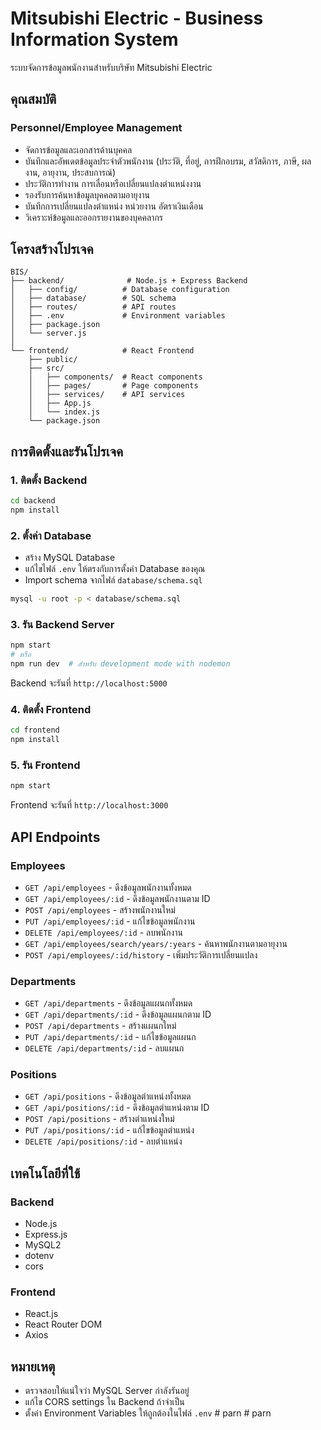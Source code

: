 # Mitsubishi Electric - Business Information System

ระบบจัดการข้อมูลพนักงานสำหรับบริษัท Mitsubishi Electric

## คุณสมบัติ

### Personnel/Employee Management
- จัดการข้อมูลและเอกสารด้านบุคคล
- บันทึกและอัพเดตข้อมูลประจำตัวพนักงาน (ประวัติ, ที่อยู่, การฝึกอบรม, สวัสดิการ, ภาษี, ผลงาน, อายุงาน, ประสบการณ์)
- ประวัติการทำงาน การเลื่อนหรือเปลี่ยนแปลงตำแหน่งงาน
- รองรับการค้นหาข้อมูลบุคคลตามอายุงาน
- บันทึกการเปลี่ยนแปลงตำแหน่ง หน่วยงาน อัตราเงินเดือน
- วิเคราะห์ข้อมูลและออกรายงานของบุคคลากร

## โครงสร้างโปรเจค

```
BIS/
├── backend/              # Node.js + Express Backend
│   ├── config/          # Database configuration
│   ├── database/        # SQL schema
│   ├── routes/          # API routes
│   ├── .env             # Environment variables
│   ├── package.json
│   └── server.js
│
└── frontend/            # React Frontend
    ├── public/
    ├── src/
    │   ├── components/  # React components
    │   ├── pages/       # Page components
    │   ├── services/    # API services
    │   ├── App.js
    │   └── index.js
    └── package.json
```

## การติดตั้งและรันโปรเจค

### 1. ติดตั้ง Backend

```bash
cd backend
npm install
```

### 2. ตั้งค่า Database

- สร้าง MySQL Database
- แก้ไขไฟล์ `.env` ให้ตรงกับการตั้งค่า Database ของคุณ
- Import schema จากไฟล์ `database/schema.sql`

```bash
mysql -u root -p < database/schema.sql
```

### 3. รัน Backend Server

```bash
npm start
# หรือ
npm run dev  # สำหรับ development mode with nodemon
```

Backend จะรันที่ `http://localhost:5000`

### 4. ติดตั้ง Frontend

```bash
cd frontend
npm install
```

### 5. รัน Frontend

```bash
npm start
```

Frontend จะรันที่ `http://localhost:3000`

## API Endpoints

### Employees
- `GET /api/employees` - ดึงข้อมูลพนักงานทั้งหมด
- `GET /api/employees/:id` - ดึงข้อมูลพนักงานตาม ID
- `POST /api/employees` - สร้างพนักงานใหม่
- `PUT /api/employees/:id` - แก้ไขข้อมูลพนักงาน
- `DELETE /api/employees/:id` - ลบพนักงาน
- `GET /api/employees/search/years/:years` - ค้นหาพนักงานตามอายุงาน
- `POST /api/employees/:id/history` - เพิ่มประวัติการเปลี่ยนแปลง

### Departments
- `GET /api/departments` - ดึงข้อมูลแผนกทั้งหมด
- `GET /api/departments/:id` - ดึงข้อมูลแผนกตาม ID
- `POST /api/departments` - สร้างแผนกใหม่
- `PUT /api/departments/:id` - แก้ไขข้อมูลแผนก
- `DELETE /api/departments/:id` - ลบแผนก

### Positions
- `GET /api/positions` - ดึงข้อมูลตำแหน่งทั้งหมด
- `GET /api/positions/:id` - ดึงข้อมูลตำแหน่งตาม ID
- `POST /api/positions` - สร้างตำแหน่งใหม่
- `PUT /api/positions/:id` - แก้ไขข้อมูลตำแหน่ง
- `DELETE /api/positions/:id` - ลบตำแหน่ง

## เทคโนโลยีที่ใช้

### Backend
- Node.js
- Express.js
- MySQL2
- dotenv
- cors

### Frontend
- React.js
- React Router DOM
- Axios

## หมายเหตุ

- ตรวจสอบให้แน่ใจว่า MySQL Server กำลังรันอยู่
- แก้ไข CORS settings ใน Backend ถ้าจำเป็น
- ตั้งค่า Environment Variables ให้ถูกต้องในไฟล์ `.env`
#   p a r n  
 #   p a r n  
 